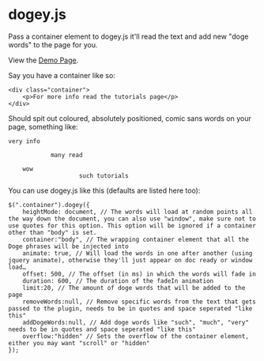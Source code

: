 dogey.js
========

Pass a container element to dogey.js it'll read the text and add new "doge words" to the page for you.

View the [Demo Page](http://lexbi.github.io/dogey.js/).

Say you have a container like so:

	<div class="container">
		<p>For more info read the tutorials page</p>
	</div>

Should spit out coloured, absolutely positioned, comic sans words on your page, something like:


	very info

				many read

		wow
						such tutorials


You can use dogey.js like this (defaults are listed here too):

	$(".container").dogey({
		heightMode: document, // The words will load at random points all the way down the document, you can also use "window", make sure not to use quotes for this option. This option will be ignored if a container other than "body" is set.
		container:"body", // The wrapping container element that all the Doge phrases will be injected into
		animate: true, // Will load the words in one after another (using jquery animate), otherwise they'll just appear on doc ready or window load…
		offset: 500, // The offset (in ms) in which the words will fade in
		duration: 600, // The duration of the fadeIn animation
		limit:20, // The amount of doge words that will be added to the page
		removeWords:null, // Remove specific words from the text that gets passed to the plugin, needs to be in quotes and space seperated "like this"
		addDogeWords:null, // Add doge words like "such", "much", "very" needs to be in quotes and space seperated "like this"
		overflow:"hidden" // Sets the overflow of the container element, either you may want "scroll" or "hidden"
	});
